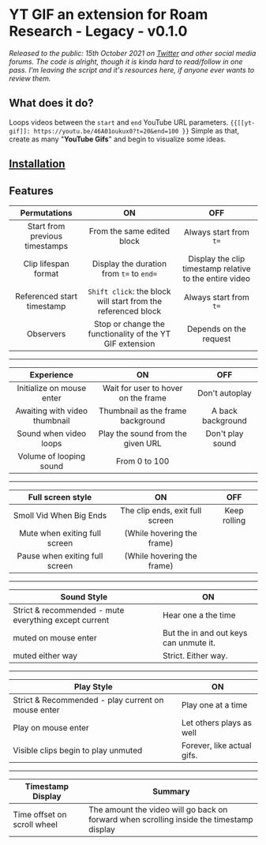# YT GIF an extension for Roam Research - **Legacy - v0.1.0**

*Released to the public: 15th October 2021 on [Twitter](https://twitter.com/kauDerk_/status/1448886800798343206) and other social media forums. The code is alright, though it is kinda hard to read/follow in one pass. I'm leaving the script and it's resources here, if anyone ever wants to review them.*

## What does it do?
Loops videos between the `start` and `end` YouTube URL parameters.
`{{[[yt-gif]]: https://youtu.be/46A01oukux0?t=20&end=100 }}` Simple as that, create as many "**YouTube Gifs**" and begin to visualize some ideas.


## [Installation](https://github.com/kauderk/kauderk.github.io/tree/main/yt-gif-extension/v0.1.0/install#installation)


## Features


| **Permutations**               | **ON**                                                        | **OFF**                                                 |
|:------------------------------:|:-------------------------------------------------------------:|:-------------------------------------------------------:|
| Start from previous timestamps | From the same edited block                                    | Always start from `t=`                                  |
| Clip lifespan format           | Display the duration from `t=` to `end=`                      | Display the clip timestamp relative to the entire video |
| Referenced start timestamp     | `Shift click`: the block will start from the referenced block | Always start from `t=`                                  |
| Observers                      | Stop or change the functionality of the YT GIF extension      | Depends on the request                                  |

---

| **Experience**                | **ON**                              | **OFF**           |
|:-----------------------------:|:-----------------------------------:|:-----------------:|
| Initialize on mouse enter     | Wait for user to hover on the frame | Don't autoplay    |
| Awaiting with video thumbnail | Thumbnail as the frame background   | A back background |
| Sound when video loops        | Play the sound from the given URL   | Don't play sound  |
| Volume of looping sound       | From 0 to 100                       |                   |

---

| **Full screen style**          | **ON**                          | **OFF**      |
|:------------------------------:|:-------------------------------:|:------------:|
| Smoll Vid When Big Ends        | The clip ends, exit full screen | Keep rolling |
| Mute when exiting full screen  | (While hovering the frame)      |              |
| Pause when exiting full screen | (While hovering the frame)      |              |

---

| **Sound Style**                                       | **ON**                                 |
|-------------------------------------------------------|----------------------------------------|
| Strict & recommended - mute everything except current | Hear one a the time                    |
| muted on mouse enter                                  | But the in and out keys can unmute it. |
| muted either way                                      | Strict. Either way.                    |

---

| **Play Style**                                     | **ON**                     |
|----------------------------------------------------|----------------------------|
| Strict & Recommended - play current on mouse enter | Play one at a time         |
| Play on mouse enter                                | Let others plays as well   |
| Visible clips begin to play unmuted                | Forever, like actual gifs. |

---

| **Timestamp Display**       | **Summary**                                                                              |
|-----------------------------|------------------------------------------------------------------------------------------|
| Time offset on scroll wheel | The amount the video will go back on forward when scrolling inside the timestamp display |

